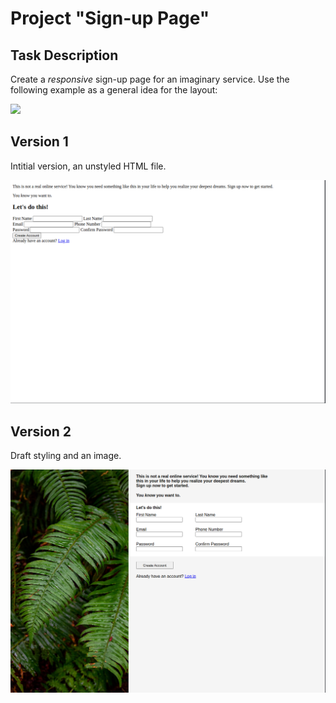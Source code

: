# Project "Sign-up Page"
## Task Description
Create a <i>responsive</i> sign-up page for an imaginary service. Use the following example as a general idea for the layout:

<img src="https://cdn.statically.io/gh/TheOdinProject/curriculum/5f37d43908ef92499e95a9b90fc3cc291a95014c/html_css/project-sign-up-form/sign-up-form.png">

## Version 1 
Intitial version, an unstyled HTML file.

<img src="versions/version1.png">

## Version 2 
Draft styling and an image.

<img src="versions/version2.png">
